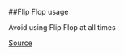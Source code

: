 ##Flip Flop usage

Avoid using Flip Flop at all times

[Source](http://www.rubydoc.info/gems/rubocop/RuboCop/Cop/Style/FlipFlop)
